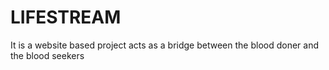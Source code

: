 # LIFESTREAM
It is a website  based project acts as a bridge between the blood doner and the blood seekers 
